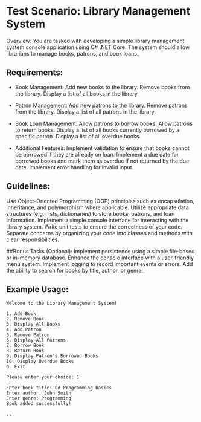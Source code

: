 ﻿# Test Scenario: Library Management System
Overview:
You are tasked with developing a simple library management system console application using C# .NET Core. The system should allow librarians to manage books, patrons, and book loans.

## Requirements:

- Book Management:
Add new books to the library.
Remove books from the library.
Display a list of all books in the library.

- Patron Management:
Add new patrons to the library.
Remove patrons from the library.
Display a list of all patrons in the library.

- Book Loan Management:
Allow patrons to borrow books.
Allow patrons to return books.
Display a list of all books currently borrowed by a specific patron.
Display a list of all overdue books.
- Additional Features:
Implement validation to ensure that books cannot be borrowed if they are already on loan.
Implement a due date for borrowed books and mark them as overdue if not returned by the due date.
Implement error handling for invalid input.

## Guidelines:
Use Object-Oriented Programming (OOP) principles such as encapsulation, inheritance, and polymorphism where applicable.
Utilize appropriate data structures (e.g., lists, dictionaries) to store books, patrons, and loan information.
Implement a simple console interface for interacting with the library system.
Write unit tests to ensure the correctness of your code.
Separate concerns by organizing your code into classes and methods with clear responsibilities.

##Bonus Tasks (Optional):
Implement persistence using a simple file-based or in-memory database.
Enhance the console interface with a user-friendly menu system.
Implement logging to record important events or errors.
Add the ability to search for books by title, author, or genre.

## Example Usage:

```shell
Welcome to the Library Management System!

1. Add Book
2. Remove Book
3. Display All Books
4. Add Patron
5. Remove Patron
6. Display All Patrons
7. Borrow Book
8. Return Book
9. Display Patron's Borrowed Books
10. Display Overdue Books
0. Exit

Please enter your choice: 1

Enter book title: C# Programming Basics
Enter author: John Smith
Enter genre: Programming
Book added successfully!

...

```